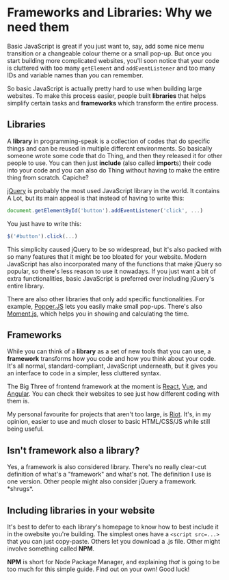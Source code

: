 # Frameworks and Libraries: Why we need them
Basic JavaScript is great if you just want to, say, add some nice menu transition or a changeable colour theme or a small pop-up. But once you start building more complicated websites, you'll soon notice that your code is cluttered with too many `getElement` and `addEventListener` and too many IDs and variable names than you can remember.

So basic JavaScript is actually pretty hard to use when building large websites. To make this process easier, people built **libraries** that helps simplify certain tasks and **frameworks** which transform the entire process. 

## Libraries
A **library** in programming-speak is a collection of codes that do specific things and can be reused in multiple different environments. So basically someone wrote some code that do Thing, and then they released it for other people to use. You can then just **include** (also called **import**s) their code into your code and you can also do Thing without having to make the entire thing from scratch. Capiche?

[jQuery](https://jquery.com/) is probably the most used JavaScript library in the world. It contains A Lot, but its main appeal is that instead of having to write this:

```js
document.getElementById('button').addEventListener('click', ...)
``` 

You just have to write this:

```js
$('#button').click(...)
```

This simplicity caused jQuery to be so widespread, but it's also packed with so many features that it might be too bloated for your website. Modern JavaScript has also incorporated many of the functions that make jQuery so popular, so there's less reason to use it nowadays. If you just want a bit of extra functionalities, basic JavaScript is preferred over including jQuery's entire library. 

There are also other libraries that only add specific functionalities. For example, [Popper.JS](https://popper.js.org/) lets you easily make small pop-ups. There's also [Moment.js](https://momentjs.com/), which helps you in showing and calculating the time.

## Frameworks
While you can think of a **library** as a set of new tools that you can use, a **framework** transforms how you code and how you think about your code. It's all normal, standard-compliant, JavaScript underneath, but it gives you an interface to code in a simpler, less cluttered syntax.

The Big Three of frontend framework at the moment is [React](https://reactjs.org/), [Vue](https://vuejs.org/), and [Angular](https://angularjs.org/). You can check their websites to see just how different coding with them is.

My personal favourite for projects that aren't too large, is [Riot](https://riot.js.org/). It's, in my opinion, easier to use and much closer to basic HTML/CSS/JS while still being useful.

## Isn't framework also a library?
Yes, a framework is also considered library. There's no really clear-cut definition of what's a "framework" and what's not. The definition I use is one version. Other people might also consider jQuery a framework. \*shrugs\*.

## Including libraries in your website
It's best to defer to each library's homepage to know how to best include it in the owebsite you're building. The simplest ones have a `<script src=...>` that you can just copy-paste. Others let you download a .js file. Other might involve something called **NPM**. 

**NPM** is short for Node Package Manager, and explaining *that* is going to be too much for this simple guide. Find out on your own! Good luck! 

